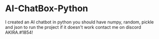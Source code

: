 # AI-ChatBox-Python
I created an AI chatbot in python you should have numpy, random, pickle and json to run the project if it doesn't work contact me on discord AKIRA.#1854!
